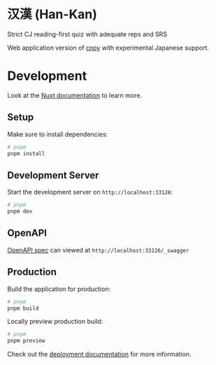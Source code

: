 # 汉漢 (Han-Kan)

Strict CJ reading-first quiz with adequate reps and SRS

Web application version of [cnpy](https://github.com/patarapolw/cnpy) with experimental Japanese support.

# Development

Look at the [Nuxt documentation](https://nuxt.com/docs/getting-started/introduction) to learn more.

## Setup

Make sure to install dependencies:

```bash
# pnpm
pnpm install
```

## Development Server

Start the development server on `http://localhost:33126`:

```bash
# pnpm
pnpm dev
```

## OpenAPI

[OpenAPI spec](https://github.com/nitrojs/nitro/discussions/2056) can viewed at `http://localhost:33126/_swagger`

## Production

Build the application for production:

```bash
# pnpm
pnpm build
```

Locally preview production build:

```bash
# pnpm
pnpm preview
```

Check out the [deployment documentation](https://nuxt.com/docs/getting-started/deployment) for more information.

